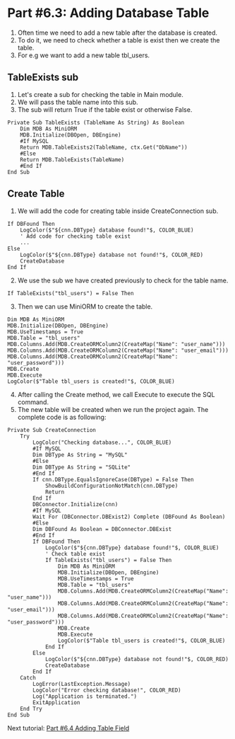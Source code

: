 # Part #6.3: Adding Database Table
1. Often time we need to add a new table after the database is created.
2. To do it, we need to check whether a table is exist then we create the table.
3. For e.g we want to add a new table tbl_users.

## TableExists sub
1. Let's create a sub for checking the table in Main module.
2. We will pass the table name into this sub.
3. The sub will return True if the table exist or otherwise False.
```B4X
Private Sub TableExists (TableName As String) As Boolean
    Dim MDB As MiniORM
    MDB.Initialize(DBOpen, DBEngine)
    #If MySQL
    Return MDB.TableExists2(TableName, ctx.Get("DbName"))
    #Else
    Return MDB.TableExists(TableName)
    #End If
End Sub
```
## Create Table
1. We will add the code for creating table inside CreateConnection sub.
```B4X
If DBFound Then
    LogColor($"${cnn.DBType} database found!"$, COLOR_BLUE)
    ' Add code for checking table exist
    ...
Else
    LogColor($"${cnn.DBType} database not found!"$, COLOR_RED)
    CreateDatabase
End If
```
2. We use the sub we have created previously to check for the table name.
```B4X
If TableExists("tbl_users") = False Then
```
3. Then we can use MiniORM to create the table.
```B4X
Dim MDB As MiniORM
MDB.Initialize(DBOpen, DBEngine)
MDB.UseTimestamps = True
MDB.Table = "tbl_users"
MDB.Columns.Add(MDB.CreateORMColumn2(CreateMap("Name": "user_name")))
MDB.Columns.Add(MDB.CreateORMColumn2(CreateMap("Name": "user_email")))
MDB.Columns.Add(MDB.CreateORMColumn2(CreateMap("Name": "user_password")))
MDB.Create
MDB.Execute
LogColor($"Table tbl_users is created!"$, COLOR_BLUE)
```
4. After calling the Create method, we call Execute to execute the SQL command.
5. The new table will be created when we run the project again.
   The complete code is as following:
```B4X
Private Sub CreateConnection
    Try
        LogColor("Checking database...", COLOR_BLUE)
        #If MySQL
        Dim DBType As String = "MySQL"
        #Else
        Dim DBType As String = "SQLite"
        #End If
        If cnn.DBType.EqualsIgnoreCase(DBType) = False Then
            ShowBuildConfigurationNotMatch(cnn.DBType)
            Return
        End If
        DBConnector.Initialize(cnn)
        #If MySQL
        Wait For (DBConnector.DBExist2) Complete (DBFound As Boolean)
        #Else
        Dim DBFound As Boolean = DBConnector.DBExist
        #End If
        If DBFound Then
            LogColor($"${cnn.DBType} database found!"$, COLOR_BLUE)
            ' Check table exist
            If TableExists("tbl_users") = False Then
                Dim MDB As MiniORM
                MDB.Initialize(DBOpen, DBEngine)
                MDB.UseTimestamps = True
                MDB.Table = "tbl_users"
                MDB.Columns.Add(MDB.CreateORMColumn2(CreateMap("Name": "user_name")))
                MDB.Columns.Add(MDB.CreateORMColumn2(CreateMap("Name": "user_email")))
                MDB.Columns.Add(MDB.CreateORMColumn2(CreateMap("Name": "user_password")))
                MDB.Create
                MDB.Execute
                LogColor($"Table tbl_users is created!"$, COLOR_BLUE)
            End If
        Else
            LogColor($"${cnn.DBType} database not found!"$, COLOR_RED)
            CreateDatabase
        End If
    Catch
        LogError(LastException.Message)
        LogColor("Error checking database!", COLOR_RED)
        Log("Application is terminated.")
        ExitApplication
    End Try
End Sub
```

Next tutorial: [Part #6.4 Adding Table Field](https://github.com/pyhoon/web-api-server-tutorial/blob/main/Part%20%236.4%20Adding%20Table%20Field.md)
